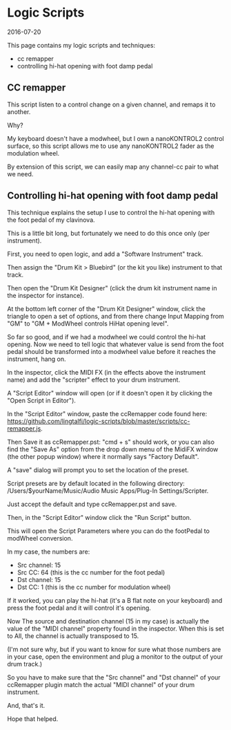 Logic Scripts
==================
2016-07-20



This page contains my logic scripts and techniques:

- cc remapper
- controlling hi-hat opening with foot damp pedal





CC remapper
-------------------

This script listen to a control change on a given channel, 
and remaps it to another.

Why?

My keyboard doesn't have a modwheel, but I own a nanoKONTROL2 control surface,
so this script allows me to use any nanoKONTROL2 fader as the modulation wheel.

By extension of this script, we can easily map any channel-cc pair to what we need.




Controlling hi-hat opening with foot damp pedal
------------------------------------------------------

This technique explains the setup I use to control the hi-hat opening with the foot pedal of my clavinova.

This is a little bit long, but fortunately we need to do this once only (per instrument).


First, you need to open logic, and add a "Software Instrument" track.

Then assign the "Drum Kit > Bluebird" (or the kit you like) instrument to that track.

Then open the "Drum Kit Designer" (click the drum kit instrument name in the inspector for instance).

At the bottom left corner of the "Drum Kit Designer" window, click the triangle to open a set of options,
and from there change Input Mapping from "GM" to "GM + ModWheel controls HiHat opening level".


So far so good, and if we had a modwheel we could control the hi-hat opening.
Now we need to tell logic that whatever value is send from the foot pedal should be transformed into a modwheel value
before it reaches the instrument, hang on.


In the inspector, click the MIDI FX (in the effects above the instrument name) and add the "scripter" effect to your drum instrument.

A "Script Editor" window will open (or if it doesn't open it by clicking the "Open Script in Editor").


In the "Script Editor" window, paste the ccRemapper code found here: https://github.com/lingtalfi/logic-scripts/blob/master/scripts/cc-remapper.js.

Then Save it as ccRemapper.pst: "cmd + s" should work, or you can also find the "Save As" option from the drop down menu
of the MidiFX window (the other popup window) where it normally says "Factory Default".

A "save" dialog will prompt you to set the location of the preset.

Script presets are by default located in the following directory: /Users/$yourName/Music/Audio Music Apps/Plug-In Settings/Scripter.

Just accept the default and type ccRemapper.pst and save.

Then, in the "Script Editor" window click the "Run Script" button.

This will open the Script Parameters where you can do the footPedal to modWheel conversion.

In my case, the numbers are:

- Src channel: 15
- Src CC: 64 (this is the cc number for the foot pedal)
- Dst channel: 15
- Dst CC: 1 (this is the cc number for modulation wheel)


If it worked, you can play the hi-hat (it's a B flat note on your keyboard) and press the foot pedal and it will
control it's opening.


Now The source and destination channel (15 in my case) is actually the value of the "MIDI channel" property found in the inspector.
When this is set to All, the channel is actually transposed to 15.

(I'm not sure why, but if you want to know for sure what those numbers are in your case, open the environment and plug a monitor to the output of your drum track.)

So you have to make sure that the "Src channel" and "Dst channel" of your ccRemapper plugin match the actual "MIDI channel"
of your drum instrument.

And, that's it.

Hope that helped.













